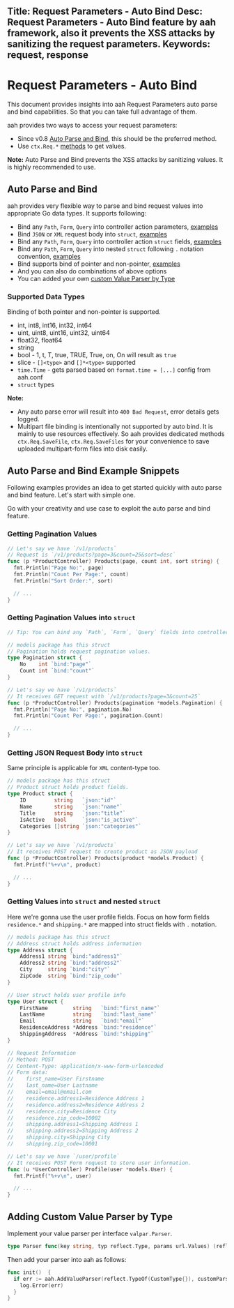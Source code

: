 Title: Request Parameters - Auto Bind
Desc: Request Parameters - Auto Bind feature by aah framework, also it prevents the XSS attacks by sanitizing the request parameters.
Keywords: request, response
---
# Request Parameters - Auto Bind

This document provides insights into aah Request Parameters auto parse and bind capabilities. So that you can take full advantage of them.

aah provides two ways to access your request parameters:

  * <span class="badge lb-xm">Since v0.8</span> [Auto Parse and Bind](#auto-parse-and-bind), this should be the preferred method.
  * Use `ctx.Req.*` [methods](request-and-response.html#methods) to get values.

<div class="alert alert-info-blue">
<p><strong>Note:</strong> Auto Parse and Bind prevents the XSS attacks by sanitizing values. It is highly recommended to use.</p>
</div>

## Auto Parse and Bind

aah provides very flexible way to parse and bind request values into appropriate Go data types. It supports following:

  * Bind any `Path`, `Form`, `Query` into controller action parameters, [examples](#getting-pagination-values)  
  * Bind `JSON` or `XML` request body into `struct`, [examples](#getting-json-request-body-into-struct)
  * Bind any `Path`, `Form`, `Query` into controller action `struct` fields, [examples](#getting-pagination-values-into-struct)
  * Bind any `Path`, `Form`, `Query` into nested `struct` following `.` notation convention, [examples](#getting-values-into-struct-and-nested-struct)
  * Bind supports bind of pointer and non-pointer, [examples](#getting-json-request-body-into-struct)
  * And you can also do combinations of above options
  * You can added your own [custom Value Parser by Type](#adding-custom-value-parser-by-type)

### Supported Data Types
Binding of both pointer and non-pointer is supported.

  * int, int8, int16, int32, int64
  * uint, uint8, uint16, uint32, uint64
  * float32, float64
  * string
  * bool - 1, t, T, true, TRUE, True, on, On will result as `true`
  * slice - `[]<type>` and `[]*<type>` supported
  * `time.Time` - gets parsed based on `format.time = [...]` config from aah.conf
  * `struct` types

<div class="alert alert-info-blue">
<p><strong>Note:</strong>
<ul>
  <li>Any auto parse error will result into <code>400 Bad Request</code>, error details gets logged.</li>
  <li>Multipart file binding is intentionally not supported by auto bind. It is mainly to use resources effectively. So aah provides dedicated methods <code>ctx.Req.SaveFile</code>, <code>ctx.Req.SaveFiles</code> for your convenience to save uploaded multipart-form files into disk easily.</li>
</ul>
</p>
</div>

## Auto Parse and Bind Example Snippets

Following examples provides an idea to get started quickly with auto parse and bind feature. Let's start with simple one.

Go with your creativity and use case to exploit the auto parse and bind feature.

### Getting Pagination Values

```go
// Let's say we have `/v1/products`
// Request is `/v1/products?page=3&count=25&sort=desc`
func (p *ProductController) Products(page, count int, sort string) {
  fmt.Println("Page No:", page)
  fmt.Println("Count Per Page:", count)
  fmt.Println("Sort Order:", sort)

  // ...
}
```

### Getting Pagination Values into `struct`
```go
// Tip: You can bind any `Path`, `Form`, `Query` fields into controller action `struct` fields.

// models package has this struct
// Pagination holds request pagination values.
type Pagination struct {
	No    int `bind:"page"`
	Count int `bind:"count"`
}

// Let's say we have `/v1/products`
// It receives GET request with `/v1/products?page=3&count=25`
func (p *ProductController) Products(pagination *models.Pagination) {
  fmt.Println("Page No:", pagination.No)
  fmt.Println("Count Per Page:", pagination.Count)

  // ...
}
```

### Getting JSON Request Body into `struct`
Same principle is applicable for `XML` content-type too.

```go
// models package has this struct
// Product struct holds product fields.
type Product struct {
	ID         string   `json:"id"`
	Name       string   `json:"name"`
	Title      string   `json:"title"`
	IsActive   bool     `json:"is_active"`
	Categories []string `json:"categories"`
}

// Let's say we have `/v1/products`
// It receives POST request to create product as JSON payload
func (p *ProductController) Products(product *models.Product) {
  fmt.Printf("%+v\n", product)

  // ...
}
```

### Getting Values into `struct` and nested `struct`
Here we're gonna use the user profile fields. Focus on how form fields `residence.*` and `shipping.*` are mapped into struct fields with `.` notation.

```go
// models package has this struct
// Address struct holds address information
type Address struct {
	Address1 string `bind:"address1"`
	Address2 string `bind:"address2"`
	City     string `bind:"city"`
	ZipCode  string `bind:"zip_code"`
}

// User struct holds user profile info
type User struct {
	FirstName        string   `bind:"first_name"`
	LastName         string   `bind:"last_name"`
	Email            string   `bind:"email"`
	ResidenceAddress *Address `bind:"residence"`
	ShippingAddress  *Address `bind:"shipping"`
}

// Request Information
// Method: POST
// Content-Type: application/x-www-form-urlencoded
// Form data:
//    first_name=User Firstname
//    last_name=User Lastname
//    email=email@email.com
//    residence.address1=Residence Address 1
//    residence.address2=Residence Address 2
//    residence.city=Residence City
//    residence.zip_code=10002
//    shipping.address1=Shipping Address 1
//    shipping.address2=Shipping Address 2
//    shipping.city=Shipping City
//    shipping.zip_code=10001

// Let's say we have `/user/profile`
// It receives POST Form request to store user information.
func (u *UserController) Profile(user *models.User) {
  fmt.Printf("%+v\n", user)

  // ...
}
```

## Adding Custom Value Parser by Type

Implement your value parser per interface `valpar.Parser`.

```go
type Parser func(key string, typ reflect.Type, params url.Values) (reflect.Value, error)
```

Then add your parser into aah as follows:
```go
func init()  {
  if err := aah.AddValueParser(reflect.TypeOf(CustomType{}), customParser); err != nil {
    log.Error(err)
  }
}
```
